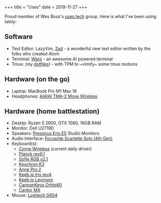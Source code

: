 +++
title = "Uses"
date = 2019-11-27
+++

Proud member of Wes Boss's [uses.tech](https://uses.tech/) group. Here is what I've been using lately:

## Software

- Text Editor: LazyVim, [Zed](https://zed.dev) - a wonderful new text editor written by the folks who created Atom
- Terminal: [Warp](https://warp.dev) - an awesome AI powered terminal
- Tmux: (my [dotfiles](https://github.com/himynameisoleg/dotfiles/)) - with TPM to ~vimify~ some tmux motions

## Hardware (on the go)

- Laptop: MacBook Pro M1 Max 16
- Headphones: [AIAIAI TMA-2 Move Wireless](https://aiaiai.audio/headphones/tma-2-move-wireless)

## Hardware (home battlestation)

- Desktp: Ryzen 5 2600, GTX 1080, 16GB RAM
- Monitor: Dell U2719D
- Speakers: [Presonus Eris E5](https://www.presonus.com/en-US/monitors/studio-monitors/eris-series/2777500107.html) Studio Monitors
- Audio Interface: [Focusrite Scarlette Solo (4th Gen)](https://focusrite.com/products/scarlett-solo)
- Keyboard(s):
  - [Corne Wireless](https://typeractive.xyz/products/corne-partially-assembled-pcb) (current daily driver)
  - [Planck rev6.1](https://olkb.com/products/planck-pcb)
  - [Sofle RGB v2.1](https://keyhive.xyz/shop/sofle)
  - [Keychron K2](https://www.keychron.com/products/keychron-k2-hot-swappable-wireless-mechanical-keyboard)
  - [Anne Pro 2](https://amzn.to/4afiC7a)
  - [Keeb.io Iris rev4](https://keeb.io/products/iris-rev-4-keyboard-split-ergonomic-keyboard)
  - [Keeb.io Levinson](https://keeb.io/products/levinson-lets-split-w-led-backlight?_pos=8&_sid=b793dc173&_ss=r)
  - [CannonKeys Orhto60](https://cannonkeys.com/products/ortho60)
  - [Cantor MX](https://github.com/diepala/cantor)
- Mouse: [Logitech G604](https://amzn.to/4cve9i6)
